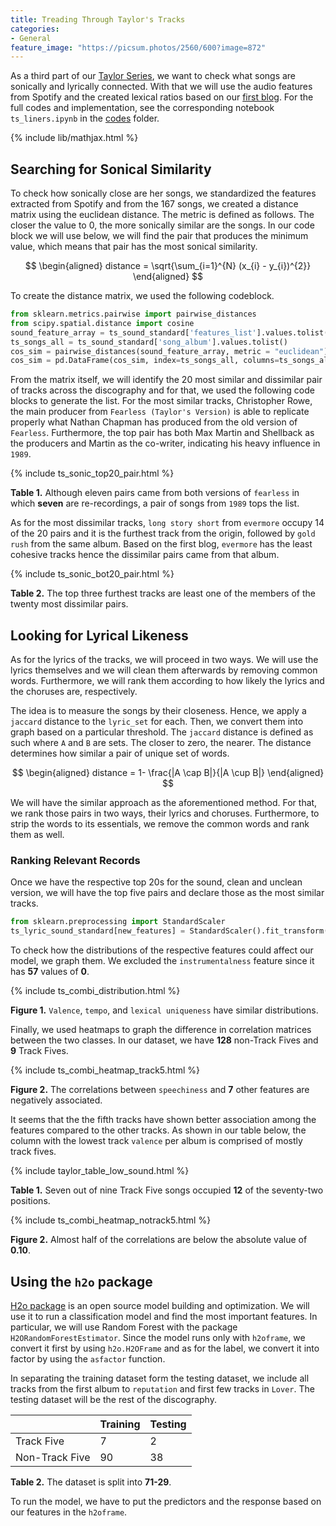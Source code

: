 ```yaml
---
title: Treading Through Taylor's Tracks
categories:
- General
feature_image: "https://picsum.photos/2560/600?image=872"
---
```


As a third part of our [Taylor Series](https://mathworld.wolfram.com/TaylorSeries.html), we want to check what songs are sonically and lyrically connected. With that we will use the audio features from Spotify and the created lexical ratios based on our [first blog](https://sonic-edgehog.github.io/general/2021/04/04/ts-blog-001/). For the full codes and implementation, see the corresponding notebook `ts_liners.ipynb` in the [codes](https://github.com/sonic-edgehog/sonic-edgehog.github.io/tree/main/codes) folder.

{% include lib/mathjax.html %}

## Searching for Sonical Similarity

To check how sonically close are her songs, we standardized the features extracted from Spotify and from the 167 songs, we created a distance matrix using the euclidean distance. The metric is defined as follows. The closer the value to 0, the more sonically similar are the songs. In our code block we will use below, we will find the pair that produces the minimum value, which means that pair has the most sonical similarity.

$$ 
\begin{aligned}
distance = \sqrt{\sum_{i=1}^{N} (x_{i} - y_{i})^{2}}
\end{aligned}
$$

To create the distance matrix, we used the following codeblock.

```python
from sklearn.metrics.pairwise import pairwise_distances
from scipy.spatial.distance import cosine
sound_feature_array = ts_sound_standard['features_list'].values.tolist()
ts_songs_all = ts_sound_standard['song_album'].values.tolist()
cos_sim = pairwise_distances(sound_feature_array, metric = "euclidean")
cos_sim = pd.DataFrame(cos_sim, index=ts_songs_all, columns=ts_songs_all)
```

From the matrix itself, we will identify the 20 most similar and dissimilar pair of tracks across the discography and for that, we used the following code blocks to generate the list. For the most similar tracks, Christopher Rowe, the main producer from `Fearless (Taylor's Version)` is able to replicate properly what Nathan Chapman has produced from the old version of `Fearless`. Furthermore, the top pair has both Max Martin and Shellback as the producers and Martin as the co-writer, indicating his heavy influence in `1989`.

{% include ts_sonic_top20_pair.html %}

**Table 1.**  Although eleven pairs came from both versions of `fearless` in which **seven** are re-recordings, a pair of songs from `1989` tops the list.

As for the most dissimilar tracks, `long story short` from `evermore` occupy 14 of the 20 pairs and it is the furthest track from the origin, followed by `gold rush` from the same album. Based on the first blog, `evermore` has the least cohesive tracks hence the dissimilar pairs came from that album.

{% include ts_sonic_bot20_pair.html %}

**Table 2.** The top three furthest tracks are least one of the members of the twenty most dissimilar pairs.

## Looking for Lyrical Likeness

As for the lyrics of the tracks, we will proceed in two ways. We will use the lyrics themselves and we will clean them afterwards by removing common words. Furthermore, we will rank them according to how likely the lyrics and the choruses are, respectively. 

The idea is to measure the songs by their closeness. Hence, we apply a `jaccard` distance to the `lyric_set` for each. Then, we convert them into graph based on a particular threshold. The `jaccard` distance is defined as such where `A` and `B` are sets. The closer to zero, the nearer. The distance determines how similar a pair of unique set of words.

$$ 
\begin{aligned}
distance = 1- \frac{|A \cap B|}{|A \cup B|}
\end{aligned}
$$

We will have the similar approach as the aforementioned method. For that, we rank those pairs in two ways, their lyrics and choruses. Furthermore, to strip the words to its essentials, we remove the common words and rank them as well.

### Ranking Relevant Records

Once we have the respective top 20s for the sound, clean and unclean version, we will have the top five pairs and declare those as the most similar tracks.

```python
from sklearn.preprocessing import StandardScaler
ts_lyric_sound_standard[new_features] = StandardScaler().fit_transform(ts_lyric_sound_standard[new_features])
```

To check how the distributions of the respective features could affect our model, we graph them. We excluded the `instrumentalness` feature since it has **57** values of **0**.


{% include ts_combi_distribution.html %}

**Figure 1.** `Valence`, `tempo`, and `lexical uniqueness` have similar distributions.

Finally, we used heatmaps to graph the difference in correlation matrices between the two classes. In our dataset, we have **128** non-Track Fives and **9** Track Fives.


{% include ts_combi_heatmap_track5.html %}

**Figure 2.** The correlations between `speechiness` and **7** other features are negatively associated.

It seems that the the fifth tracks have shown better association among the features compared to the other tracks. As shown in our table below, the column with the lowest track `valence` per album is comprised of mostly track fives.


{% include taylor_table_low_sound.html %}

**Table 1.** Seven out of nine Track Five songs occupied **12** of the seventy-two positions.


{% include ts_combi_heatmap_notrack5.html %}

**Figure 2.** Almost half of the correlations are below the absolute value of **0.10**.

## Using the `h2o` package

[H2o package](https://www.h2o.ai/) is an open source model building and optimization. We will use it to run a classification model and find the most important features. In particular, we will use Random Forest with the package `H2ORandomForestEstimator`. Since the model runs only with `h2oframe`, we convert it first by using `h2o.H2OFrame` and as for the label, we convert it into factor by using the `asfactor` function.

In separating the training dataset form the testing dataset, we include all tracks from the first album to `reputation` and first few tracks in `Lover`. The testing dataset will be the rest of the discography. 

|                	| Training 	| Testing 	|
|----------------	|----------	|---------	|
| Track Five     	| 7        	| 2       	|
| Non-Track Five 	| 90       	| 38      	|

**Table 2.**  The dataset is split into **71-29**.

To run the model, we have to put the predictors and the response based on our features in the `h2oframe`.
